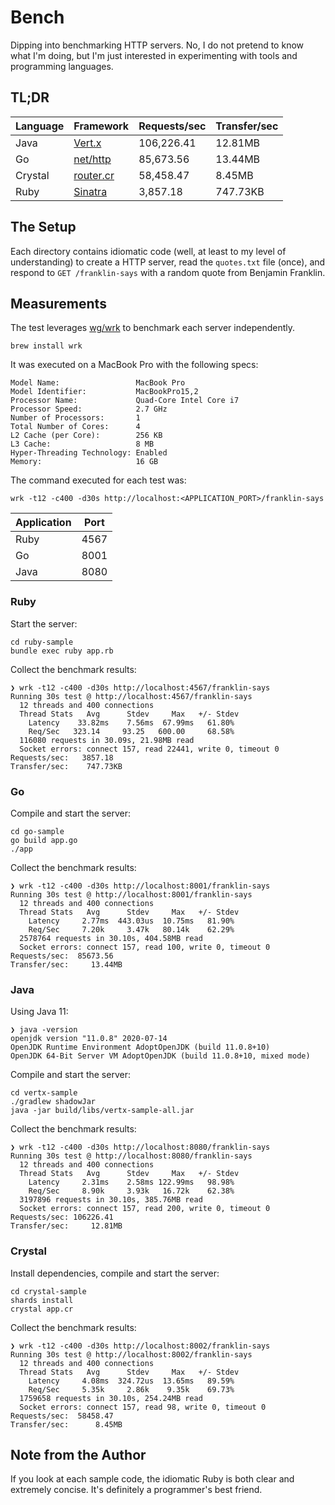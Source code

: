 # Bench

Dipping into benchmarking HTTP servers. No, I do not pretend to know what I'm
doing, but I'm just interested in experimenting with tools and programming
languages.

## TL;DR

| Language | Framework                                        | Requests/sec | Transfer/sec |
| -------- | ------------------------------------------------ | ------------ | ------------ |
| Java     | [Vert.x](https://vertx.io/)                      | 106,226.41   | 12.81MB      |
| Go       | [net/http](https://golang.org/pkg/net/http/)     | 85,673.56    | 13.44MB      |
| Crystal  | [router.cr](https://github.com/tbrand/router.cr) | 58,458.47    | 8.45MB       |
| Ruby     | [Sinatra](http://sinatrarb.com/)                 | 3,857.18     | 747.73KB     |

## The Setup

Each directory contains idiomatic code (well, at least to my level of
understanding) to create a HTTP server, read the `quotes.txt` file (once), and
respond to `GET /franklin-says` with a random quote from Benjamin Franklin.

## Measurements

The test leverages [wg/wrk](https://github.com/wg/wrk) to benchmark each server
independently.

```
brew install wrk
```

It was executed on a MacBook Pro with the following specs:

```
Model Name:                 MacBook Pro
Model Identifier:           MacBookPro15,2
Processor Name:             Quad-Core Intel Core i7
Processor Speed:            2.7 GHz
Number of Processors:       1
Total Number of Cores:      4
L2 Cache (per Core):        256 KB
L3 Cache:                   8 MB
Hyper-Threading Technology: Enabled
Memory:                     16 GB
```

The command executed for each test was:

```
wrk -t12 -c400 -d30s http://localhost:<APPLICATION_PORT>/franklin-says
```

| Application | Port |
| ----------- | ---- |
| Ruby        | 4567 |
| Go          | 8001 |
| Java        | 8080 |

### Ruby

Start the server:

```
cd ruby-sample
bundle exec ruby app.rb
```

Collect the benchmark results:

```
❯ wrk -t12 -c400 -d30s http://localhost:4567/franklin-says
Running 30s test @ http://localhost:4567/franklin-says
  12 threads and 400 connections
  Thread Stats   Avg      Stdev     Max   +/- Stdev
    Latency    33.82ms    7.56ms  67.99ms   61.80%
    Req/Sec   323.14     93.25   600.00     68.58%
  116080 requests in 30.09s, 21.98MB read
  Socket errors: connect 157, read 22441, write 0, timeout 0
Requests/sec:   3857.18
Transfer/sec:    747.73KB
```

### Go

Compile and start the server:

```
cd go-sample
go build app.go
./app
```

Collect the benchmark results:

```
❯ wrk -t12 -c400 -d30s http://localhost:8001/franklin-says
Running 30s test @ http://localhost:8001/franklin-says
  12 threads and 400 connections
  Thread Stats   Avg      Stdev     Max   +/- Stdev
    Latency     2.77ms  443.03us  10.75ms   81.90%
    Req/Sec     7.20k     3.47k   80.14k    62.29%
  2578764 requests in 30.10s, 404.58MB read
  Socket errors: connect 157, read 100, write 0, timeout 0
Requests/sec:  85673.56
Transfer/sec:     13.44MB
```

### Java

Using Java 11:

```
❯ java -version
openjdk version "11.0.8" 2020-07-14
OpenJDK Runtime Environment AdoptOpenJDK (build 11.0.8+10)
OpenJDK 64-Bit Server VM AdoptOpenJDK (build 11.0.8+10, mixed mode)
```

Compile and start the server:

```
cd vertx-sample
./gradlew shadowJar
java -jar build/libs/vertx-sample-all.jar
```

Collect the benchmark results:

```
❯ wrk -t12 -c400 -d30s http://localhost:8080/franklin-says
Running 30s test @ http://localhost:8080/franklin-says
  12 threads and 400 connections
  Thread Stats   Avg      Stdev     Max   +/- Stdev
    Latency     2.31ms    2.58ms 122.99ms   98.98%
    Req/Sec     8.90k     3.93k   16.72k    62.38%
  3197896 requests in 30.10s, 385.76MB read
  Socket errors: connect 157, read 200, write 0, timeout 0
Requests/sec: 106226.41
Transfer/sec:     12.81MB
```

### Crystal

Install dependencies, compile and start the server:

```
cd crystal-sample
shards install
crystal app.cr
```

Collect the benchmark results:

```
❯ wrk -t12 -c400 -d30s http://localhost:8002/franklin-says
Running 30s test @ http://localhost:8002/franklin-says
  12 threads and 400 connections
  Thread Stats   Avg      Stdev     Max   +/- Stdev
    Latency     4.08ms  324.72us  13.65ms   89.59%
    Req/Sec     5.35k     2.86k    9.35k    69.73%
  1759658 requests in 30.10s, 254.24MB read
  Socket errors: connect 157, read 98, write 0, timeout 0
Requests/sec:  58458.47
Transfer/sec:      8.45MB
```

## Note from the Author

If you look at each sample code, the idiomatic Ruby is both clear and extremely
concise. It's definitely a programmer's best friend.
